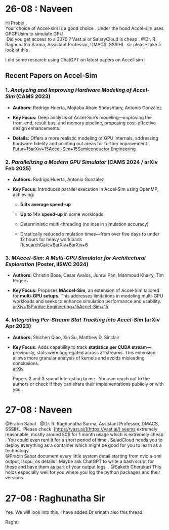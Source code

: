 # 26-08 : Naveen

Hi Prabin ,  
Your choice of Accel-sim is a good choice . Under the hood Accel-sim uses GPGPUsim to simulate GPU  
 Did you get access to a 3070 ? Vast.ai or SalaryCloud is cheap . @Dr. R. Raghunatha Sarma, Assistant Professor, DMACS, SSSIHL  sir please take a look at this .   
  
I did some research using ChatGPT on latest papers on Accel-sim :   

## Recent Papers on Accel-Sim

### 1. _Analyzing and Improving Hardware Modeling of Accel-Sim_ (CAMS 2023)

- **Authors:** Rodrigo Huerta, Mojtaba Abaie Shoushtary, Antonio González
	 
- **Key Focus:** Deep analysis of Accel‑Sim’s modeling—improving the front‑end, result bus, and memory pipeline, proposing cost-effective design enhancements.
	 
- **Details:** Offers a more realistic modeling of GPU internals, addressing hardware fidelity and pointing out areas for further improvement.  
	 [Futur+15arXiv+15Accel-Sim+15](https://arxiv.org/abs/2401.10082?utm_source=chatgpt.com)[Semiconductor Engineering](https://semiengineering.com/analysis-of-accel-sim-gpgpu-simulator-and-model-improvements/?utm_source=chatgpt.com)

### 2. _Parallelizing a Modern GPU Simulator_ (CAMS 2024 / arXiv Feb 2025)

- **Authors:** Rodrigo Huerta, Antonio González
	 
- **Key Focus:** Introduces parallel execution in Accel‑Sim using OpenMP, achieving:
	 
	 - **5.8× average speed-up**
		  
	 - **Up to 14× speed-up** in some workloads
		  
	 - Deterministic multi-threading (no loss in simulation accuracy)
		  
	 - Drastically reduced simulation times—from over five days to under 12 hours for heavy workloads  
		  [ResearchGate+6arXiv+6arXiv+6](https://arxiv.org/html/2502.14691v2?utm_source=chatgpt.com)

### 3. _MAccel-Sim: A Multi-GPU Simulator for Architectural Exploration_ (Poster, IISWC 2024)

- **Authors:** Christin Bose, Cesar Avalos, Junrui Pan, Mahmoud Khairy, Tim Rogers
	 
- **Key Focus:** Proposes **MAccel‑Sim**, an extension of Accel‑Sim tailored for **multi‑GPU setups**. This addresses limitations in modeling multi-GPU workloads and seeks to enhance simulation performance and usability.  
	 [arXiv+15Purdue Engineering+15Accel-Sim+15](https://engineering.purdue.edu/tgrogers/publication/bose-iiswc-poster-2024/?utm_source=chatgpt.com)

### 4. _Integrating Per-Stream Stat Tracking into Accel-Sim_ (arXiv Apr 2023)

- **Authors:** Shichen Qiao, Xin Su, Matthew D. Sinclair
	 
- **Key Focus:** Adds capability to track **statistics per CUDA stream**—previously, stats were aggregated across all streams. This extension allows more granular analysis of kernels and avoids misleading conclusions.  
	 [arXiv](https://arxiv.org/abs/2304.11136?utm_source=chatgpt.com)  
		
	 Papers 2 and 3 sound interesting to me . You can reach out to the authors or check if they can share their implementations publicly or with you .

# 27-08 : Naveen
@Prabin Sabat   @Dr. R. Raghunatha Sarma, Assistant Professor, DMACS, SSSIHL  Please check  [https://vast.ai/](https://vast.ai/) seems extremely reasonable, mostly around 50$ for 1 month usage which is extremely cheap . You could even rent it for a short period of time . SaladCloud needs you to deploy everything as a container which might be good for you to learn as a technology.   
@Prabin Sabat document every little system detail starting from nvidia-smi output, lscpu, os details . Maybe ask ChatGPT to write a bash script for these and have them as part of your output logs  . @Saketh Cherukuri This holds especially well for you where you log the python packages and their versions.

# 27-08 : Raghunatha Sir

Yes. We will look into this. I have added Dr srinath also this thread.

Raghu


